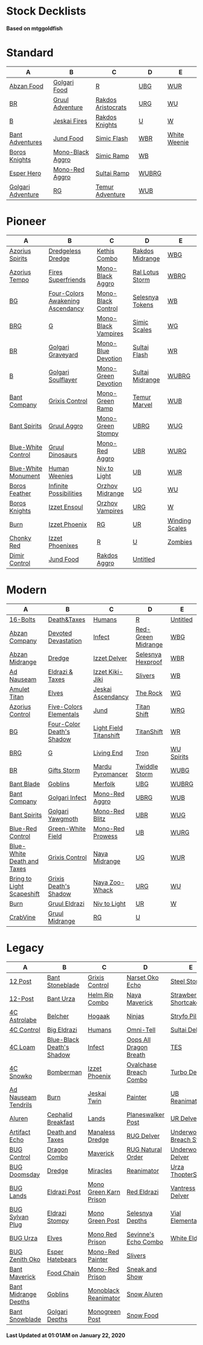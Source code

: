 # Stock Decklists
#### Based on mtggoldfish


# Standard

|                                  A                                   |                                 B                                  |                                   C                                    |                      D                       |                             E                              |
|----------------------------------------------------------------------|--------------------------------------------------------------------|------------------------------------------------------------------------|----------------------------------------------|------------------------------------------------------------|
|[Abzan Food](./mtggoldfish/Standard/decks/Abzan_Food.md)              |[Golgari Food](./mtggoldfish/Standard/decks/Golgari_Food.md)        |[R](./mtggoldfish/Standard/decks/R.md)                                  |[UBG](./mtggoldfish/Standard/decks/UBG.md)    |[WUR](./mtggoldfish/Standard/decks/WUR.md)                  |
|[BR](./mtggoldfish/Standard/decks/BR.md)                              |[Gruul Adventure](./mtggoldfish/Standard/decks/Gruul_Adventure.md)  |[Rakdos Aristocrats](./mtggoldfish/Standard/decks/Rakdos_Aristocrats.md)|[URG](./mtggoldfish/Standard/decks/URG.md)    |[WU](./mtggoldfish/Standard/decks/WU.md)                    |
|[B](./mtggoldfish/Standard/decks/B.md)                                |[Jeskai Fires](./mtggoldfish/Standard/decks/Jeskai_Fires.md)        |[Rakdos Knights](./mtggoldfish/Standard/decks/Rakdos_Knights.md)        |[U](./mtggoldfish/Standard/decks/U.md)        |[W](./mtggoldfish/Standard/decks/W.md)                      |
|[Bant Adventures](./mtggoldfish/Standard/decks/Bant_Adventures.md)    |[Jund Food](./mtggoldfish/Standard/decks/Jund_Food.md)              |[Simic Flash](./mtggoldfish/Standard/decks/Simic_Flash.md)              |[WBR](./mtggoldfish/Standard/decks/WBR.md)    |[White Weenie](./mtggoldfish/Standard/decks/White_Weenie.md)|
|[Boros Knights](./mtggoldfish/Standard/decks/Boros_Knights.md)        |[Mono-Black Aggro](./mtggoldfish/Standard/decks/Mono-Black_Aggro.md)|[Simic Ramp](./mtggoldfish/Standard/decks/Simic_Ramp.md)                |[WB](./mtggoldfish/Standard/decks/WB.md)      |                                                            |
|[Esper Hero](./mtggoldfish/Standard/decks/Esper_Hero.md)              |[Mono-Red Aggro](./mtggoldfish/Standard/decks/Mono-Red_Aggro.md)    |[Sultai Ramp](./mtggoldfish/Standard/decks/Sultai_Ramp.md)              |[WUBRG](./mtggoldfish/Standard/decks/WUBRG.md)|                                                            |
|[Golgari Adventure](./mtggoldfish/Standard/decks/Golgari_Adventure.md)|[RG](./mtggoldfish/Standard/decks/RG.md)                            |[Temur Adventure](./mtggoldfish/Standard/decks/Temur_Adventure.md)      |[WUB](./mtggoldfish/Standard/decks/WUB.md)    |                                                            |


# Pioneer

|                                    A                                    |                                                 B                                                 |                                    C                                    |                                D                                |                               E                               |
|-------------------------------------------------------------------------|---------------------------------------------------------------------------------------------------|-------------------------------------------------------------------------|-----------------------------------------------------------------|---------------------------------------------------------------|
|[Azorius Spirits](./mtggoldfish/Pioneer/decks/Azorius_Spirits.md)        |[Dredgeless Dredge](./mtggoldfish/Pioneer/decks/Dredgeless_Dredge.md)                              |[Kethis Combo](./mtggoldfish/Pioneer/decks/Kethis_Combo.md)              |[Rakdos Midrange](./mtggoldfish/Pioneer/decks/Rakdos_Midrange.md)|[WBG](./mtggoldfish/Pioneer/decks/WBG.md)                      |
|[Azorius Tempo](./mtggoldfish/Pioneer/decks/Azorius_Tempo.md)            |[Fires Superfriends](./mtggoldfish/Pioneer/decks/Fires_Superfriends.md)                            |[Mono-Black Aggro](./mtggoldfish/Pioneer/decks/Mono-Black_Aggro.md)      |[Ral Lotus Storm](./mtggoldfish/Pioneer/decks/Ral_Lotus_Storm.md)|[WBRG](./mtggoldfish/Pioneer/decks/WBRG.md)                    |
|[BG](./mtggoldfish/Pioneer/decks/BG.md)                                  |[Four-Colors Awakening Ascendancy](./mtggoldfish/Pioneer/decks/Four-Colors_Awakening_Ascendancy.md)|[Mono-Black Control](./mtggoldfish/Pioneer/decks/Mono-Black_Control.md)  |[Selesnya Tokens](./mtggoldfish/Pioneer/decks/Selesnya_Tokens.md)|[WB](./mtggoldfish/Pioneer/decks/WB.md)                        |
|[BRG](./mtggoldfish/Pioneer/decks/BRG.md)                                |[G](./mtggoldfish/Pioneer/decks/G.md)                                                              |[Mono-Black Vampires](./mtggoldfish/Pioneer/decks/Mono-Black_Vampires.md)|[Simic Scales](./mtggoldfish/Pioneer/decks/Simic_Scales.md)      |[WG](./mtggoldfish/Pioneer/decks/WG.md)                        |
|[BR](./mtggoldfish/Pioneer/decks/BR.md)                                  |[Golgari Graveyard](./mtggoldfish/Pioneer/decks/Golgari_Graveyard.md)                              |[Mono-Blue Devotion](./mtggoldfish/Pioneer/decks/Mono-Blue_Devotion.md)  |[Sultai Flash](./mtggoldfish/Pioneer/decks/Sultai_Flash.md)      |[WR](./mtggoldfish/Pioneer/decks/WR.md)                        |
|[B](./mtggoldfish/Pioneer/decks/B.md)                                    |[Golgari Soulflayer](./mtggoldfish/Pioneer/decks/Golgari_Soulflayer.md)                            |[Mono-Green Devotion](./mtggoldfish/Pioneer/decks/Mono-Green_Devotion.md)|[Sultai Midrange](./mtggoldfish/Pioneer/decks/Sultai_Midrange.md)|[WUBRG](./mtggoldfish/Pioneer/decks/WUBRG.md)                  |
|[Bant Company](./mtggoldfish/Pioneer/decks/Bant_Company.md)              |[Grixis Control](./mtggoldfish/Pioneer/decks/Grixis_Control.md)                                    |[Mono-Green Ramp](./mtggoldfish/Pioneer/decks/Mono-Green_Ramp.md)        |[Temur Marvel](./mtggoldfish/Pioneer/decks/Temur_Marvel.md)      |[WUB](./mtggoldfish/Pioneer/decks/WUB.md)                      |
|[Bant Spirits](./mtggoldfish/Pioneer/decks/Bant_Spirits.md)              |[Gruul Aggro](./mtggoldfish/Pioneer/decks/Gruul_Aggro.md)                                          |[Mono-Green Stompy](./mtggoldfish/Pioneer/decks/Mono-Green_Stompy.md)    |[UBRG](./mtggoldfish/Pioneer/decks/UBRG.md)                      |[WUG](./mtggoldfish/Pioneer/decks/WUG.md)                      |
|[Blue-White Control](./mtggoldfish/Pioneer/decks/Blue-White_Control.md)  |[Gruul Dinosaurs](./mtggoldfish/Pioneer/decks/Gruul_Dinosaurs.md)                                  |[Mono-Red Aggro](./mtggoldfish/Pioneer/decks/Mono-Red_Aggro.md)          |[UBR](./mtggoldfish/Pioneer/decks/UBR.md)                        |[WURG](./mtggoldfish/Pioneer/decks/WURG.md)                    |
|[Blue-White Monument](./mtggoldfish/Pioneer/decks/Blue-White_Monument.md)|[Human Weenies](./mtggoldfish/Pioneer/decks/Human_Weenies.md)                                      |[Niv to Light](./mtggoldfish/Pioneer/decks/Niv_to_Light.md)              |[UB](./mtggoldfish/Pioneer/decks/UB.md)                          |[WUR](./mtggoldfish/Pioneer/decks/WUR.md)                      |
|[Boros Feather](./mtggoldfish/Pioneer/decks/Boros_Feather.md)            |[Infinite Possibilities](./mtggoldfish/Pioneer/decks/Infinite_Possibilities.md)                    |[Orzhov Midrange](./mtggoldfish/Pioneer/decks/Orzhov_Midrange.md)        |[UG](./mtggoldfish/Pioneer/decks/UG.md)                          |[WU](./mtggoldfish/Pioneer/decks/WU.md)                        |
|[Boros Knights](./mtggoldfish/Pioneer/decks/Boros_Knights.md)            |[Izzet Ensoul](./mtggoldfish/Pioneer/decks/Izzet_Ensoul.md)                                        |[Orzhov Vampires](./mtggoldfish/Pioneer/decks/Orzhov_Vampires.md)        |[URG](./mtggoldfish/Pioneer/decks/URG.md)                        |[W](./mtggoldfish/Pioneer/decks/W.md)                          |
|[Burn](./mtggoldfish/Pioneer/decks/Burn.md)                              |[Izzet Phoenix](./mtggoldfish/Pioneer/decks/Izzet_Phoenix.md)                                      |[RG](./mtggoldfish/Pioneer/decks/RG.md)                                  |[UR](./mtggoldfish/Pioneer/decks/UR.md)                          |[Winding Scales](./mtggoldfish/Pioneer/decks/Winding_Scales.md)|
|[Chonky Red](./mtggoldfish/Pioneer/decks/Chonky_Red.md)                  |[Izzet Phoenixes](./mtggoldfish/Pioneer/decks/Izzet_Phoenixes.md)                                  |[R](./mtggoldfish/Pioneer/decks/R.md)                                    |[U](./mtggoldfish/Pioneer/decks/U.md)                            |[Zombies](./mtggoldfish/Pioneer/decks/Zombies.md)              |
|[Dimir Control](./mtggoldfish/Pioneer/decks/Dimir_Control.md)            |[Jund Food](./mtggoldfish/Pioneer/decks/Jund_Food.md)                                              |[Rakdos Aggro](./mtggoldfish/Pioneer/decks/Rakdos_Aggro.md)              |[Untitled](./mtggoldfish/Pioneer/decks/Untitled.md)              |                                                               |


# Modern

|                                          A                                           |                                         B                                          |                                      C                                       |                                  D                                   |                          E                           |
|--------------------------------------------------------------------------------------|------------------------------------------------------------------------------------|------------------------------------------------------------------------------|----------------------------------------------------------------------|------------------------------------------------------|
|[16-Bolts](./mtggoldfish/Modern/decks/16-Bolts.md)                                    |[Death&amp;Taxes](./mtggoldfish/Modern/decks/Death&amp;Taxes.md)                    |[Humans](./mtggoldfish/Modern/decks/Humans.md)                                |[R](./mtggoldfish/Modern/decks/R.md)                                  |[Untitled](./mtggoldfish/Modern/decks/Untitled.md)    |
|[Abzan Company](./mtggoldfish/Modern/decks/Abzan_Company.md)                          |[Devoted Devastation](./mtggoldfish/Modern/decks/Devoted_Devastation.md)            |[Infect](./mtggoldfish/Modern/decks/Infect.md)                                |[Red-Green Midrange](./mtggoldfish/Modern/decks/Red-Green_Midrange.md)|[WBG](./mtggoldfish/Modern/decks/WBG.md)              |
|[Abzan Midrange](./mtggoldfish/Modern/decks/Abzan_Midrange.md)                        |[Dredge](./mtggoldfish/Modern/decks/Dredge.md)                                      |[Izzet Delver](./mtggoldfish/Modern/decks/Izzet_Delver.md)                    |[Selesnya Hexproof](./mtggoldfish/Modern/decks/Selesnya_Hexproof.md)  |[WBR](./mtggoldfish/Modern/decks/WBR.md)              |
|[Ad Nauseam](./mtggoldfish/Modern/decks/Ad_Nauseam.md)                                |[Eldrazi & Taxes](./mtggoldfish/Modern/decks/Eldrazi_&_Taxes.md)                    |[Izzet Kiki-Jiki](./mtggoldfish/Modern/decks/Izzet_Kiki-Jiki.md)              |[Slivers](./mtggoldfish/Modern/decks/Slivers.md)                      |[WB](./mtggoldfish/Modern/decks/WB.md)                |
|[Amulet Titan](./mtggoldfish/Modern/decks/Amulet_Titan.md)                            |[Elves](./mtggoldfish/Modern/decks/Elves.md)                                        |[Jeskai Ascendancy](./mtggoldfish/Modern/decks/Jeskai_Ascendancy.md)          |[The Rock](./mtggoldfish/Modern/decks/The_Rock.md)                    |[WG](./mtggoldfish/Modern/decks/WG.md)                |
|[Azorius Control](./mtggoldfish/Modern/decks/Azorius_Control.md)                      |[Five-Colors Elementals](./mtggoldfish/Modern/decks/Five-Colors_Elementals.md)      |[Jund](./mtggoldfish/Modern/decks/Jund.md)                                    |[Titan Shift](./mtggoldfish/Modern/decks/Titan_Shift.md)              |[WRG](./mtggoldfish/Modern/decks/WRG.md)              |
|[BG](./mtggoldfish/Modern/decks/BG.md)                                                |[Four-Color Death's Shadow](./mtggoldfish/Modern/decks/Four-Color_Death's_Shadow.md)|[Light Field Titanshift](./mtggoldfish/Modern/decks/Light_Field_Titanshift.md)|[TitanShift](./mtggoldfish/Modern/decks/TitanShift.md)                |[WR](./mtggoldfish/Modern/decks/WR.md)                |
|[BRG](./mtggoldfish/Modern/decks/BRG.md)                                              |[G](./mtggoldfish/Modern/decks/G.md)                                                |[Living End](./mtggoldfish/Modern/decks/Living_End.md)                        |[Tron](./mtggoldfish/Modern/decks/Tron.md)                            |[WU Spirits](./mtggoldfish/Modern/decks/WU_Spirits.md)|
|[BR](./mtggoldfish/Modern/decks/BR.md)                                                |[Gifts Storm](./mtggoldfish/Modern/decks/Gifts_Storm.md)                            |[Mardu Pyromancer](./mtggoldfish/Modern/decks/Mardu_Pyromancer.md)            |[Twiddle Storm](./mtggoldfish/Modern/decks/Twiddle_Storm.md)          |[WUBG](./mtggoldfish/Modern/decks/WUBG.md)            |
|[Bant Blade](./mtggoldfish/Modern/decks/Bant_Blade.md)                                |[Goblins](./mtggoldfish/Modern/decks/Goblins.md)                                    |[Merfolk](./mtggoldfish/Modern/decks/Merfolk.md)                              |[UBG](./mtggoldfish/Modern/decks/UBG.md)                              |[WUBRG](./mtggoldfish/Modern/decks/WUBRG.md)          |
|[Bant Company](./mtggoldfish/Modern/decks/Bant_Company.md)                            |[Golgari Infect](./mtggoldfish/Modern/decks/Golgari_Infect.md)                      |[Mono-Red Aggro](./mtggoldfish/Modern/decks/Mono-Red_Aggro.md)                |[UBRG](./mtggoldfish/Modern/decks/UBRG.md)                            |[WUB](./mtggoldfish/Modern/decks/WUB.md)              |
|[Bant Spirits](./mtggoldfish/Modern/decks/Bant_Spirits.md)                            |[Golgari Yawgmoth](./mtggoldfish/Modern/decks/Golgari_Yawgmoth.md)                  |[Mono-Red Blitz](./mtggoldfish/Modern/decks/Mono-Red_Blitz.md)                |[UBR](./mtggoldfish/Modern/decks/UBR.md)                              |[WUG](./mtggoldfish/Modern/decks/WUG.md)              |
|[Blue-Red Control](./mtggoldfish/Modern/decks/Blue-Red_Control.md)                    |[Green-White Field](./mtggoldfish/Modern/decks/Green-White_Field.md)                |[Mono-Red Prowess](./mtggoldfish/Modern/decks/Mono-Red_Prowess.md)            |[UB](./mtggoldfish/Modern/decks/UB.md)                                |[WURG](./mtggoldfish/Modern/decks/WURG.md)            |
|[Blue-White Death and Taxes](./mtggoldfish/Modern/decks/Blue-White_Death_and_Taxes.md)|[Grixis Control](./mtggoldfish/Modern/decks/Grixis_Control.md)                      |[Naya Midrange](./mtggoldfish/Modern/decks/Naya_Midrange.md)                  |[UG](./mtggoldfish/Modern/decks/UG.md)                                |[WUR](./mtggoldfish/Modern/decks/WUR.md)              |
|[Bring to Light Scapeshift](./mtggoldfish/Modern/decks/Bring_to_Light_Scapeshift.md)  |[Grixis Death's Shadow](./mtggoldfish/Modern/decks/Grixis_Death's_Shadow.md)        |[Naya Zoo-Whack](./mtggoldfish/Modern/decks/Naya_Zoo-Whack.md)                |[URG](./mtggoldfish/Modern/decks/URG.md)                              |[WU](./mtggoldfish/Modern/decks/WU.md)                |
|[Burn](./mtggoldfish/Modern/decks/Burn.md)                                            |[Gruul Eldrazi](./mtggoldfish/Modern/decks/Gruul_Eldrazi.md)                        |[Niv to Light](./mtggoldfish/Modern/decks/Niv_to_Light.md)                    |[UR](./mtggoldfish/Modern/decks/UR.md)                                |[W](./mtggoldfish/Modern/decks/W.md)                  |
|[CrabVine](./mtggoldfish/Modern/decks/CrabVine.md)                                    |[Gruul Midrange](./mtggoldfish/Modern/decks/Gruul_Midrange.md)                      |[RG](./mtggoldfish/Modern/decks/RG.md)                                        |[U](./mtggoldfish/Modern/decks/U.md)                                  |                                                      |


# Legacy

|                                    A                                     |                                         B                                          |                                      C                                       |                                      D                                       |                                       E                                        |
|--------------------------------------------------------------------------|------------------------------------------------------------------------------------|------------------------------------------------------------------------------|------------------------------------------------------------------------------|--------------------------------------------------------------------------------|
|[12 Post](./mtggoldfish/Legacy/decks/12_Post.md)                          |[Bant Stoneblade](./mtggoldfish/Legacy/decks/Bant_Stoneblade.md)                    |[Grixis Control](./mtggoldfish/Legacy/decks/Grixis_Control.md)                |[Narset Oko Echo](./mtggoldfish/Legacy/decks/Narset_Oko_Echo.md)              |[Steel Stompy](./mtggoldfish/Legacy/decks/Steel_Stompy.md)                      |
|[12-Post](./mtggoldfish/Legacy/decks/12-Post.md)                          |[Bant Urza](./mtggoldfish/Legacy/decks/Bant_Urza.md)                                |[Helm Rip Combo](./mtggoldfish/Legacy/decks/Helm_Rip_Combo.md)                |[Naya Maverick](./mtggoldfish/Legacy/decks/Naya_Maverick.md)                  |[Strawberry Shortcake](./mtggoldfish/Legacy/decks/Strawberry_Shortcake.md)      |
|[4C Astrolabe](./mtggoldfish/Legacy/decks/4C_Astrolabe.md)                |[Belcher](./mtggoldfish/Legacy/decks/Belcher.md)                                    |[Hogaak](./mtggoldfish/Legacy/decks/Hogaak.md)                                |[Ninjas](./mtggoldfish/Legacy/decks/Ninjas.md)                                |[Stryfo Pile](./mtggoldfish/Legacy/decks/Stryfo_Pile.md)                        |
|[4C Control](./mtggoldfish/Legacy/decks/4C_Control.md)                    |[Big Eldrazi](./mtggoldfish/Legacy/decks/Big_Eldrazi.md)                            |[Humans](./mtggoldfish/Legacy/decks/Humans.md)                                |[Omni-Tell](./mtggoldfish/Legacy/decks/Omni-Tell.md)                          |[Sultai Delver](./mtggoldfish/Legacy/decks/Sultai_Delver.md)                    |
|[4C Loam](./mtggoldfish/Legacy/decks/4C_Loam.md)                          |[Blue-Black Death's Shadow](./mtggoldfish/Legacy/decks/Blue-Black_Death's_Shadow.md)|[Infect](./mtggoldfish/Legacy/decks/Infect.md)                                |[Oops All Dragon Breath](./mtggoldfish/Legacy/decks/Oops_All_Dragon_Breath.md)|[TES](./mtggoldfish/Legacy/decks/TES.md)                                        |
|[4C Snowko](./mtggoldfish/Legacy/decks/4C_Snowko.md)                      |[Bomberman](./mtggoldfish/Legacy/decks/Bomberman.md)                                |[Izzet Phoenix](./mtggoldfish/Legacy/decks/Izzet_Phoenix.md)                  |[Ovalchase Breach Combo](./mtggoldfish/Legacy/decks/Ovalchase_Breach_Combo.md)|[Turbo Depths](./mtggoldfish/Legacy/decks/Turbo_Depths.md)                      |
|[Ad Nauseam Tendrils](./mtggoldfish/Legacy/decks/Ad_Nauseam_Tendrils.md)  |[Burn](./mtggoldfish/Legacy/decks/Burn.md)                                          |[Jeskai Twin](./mtggoldfish/Legacy/decks/Jeskai_Twin.md)                      |[Painter](./mtggoldfish/Legacy/decks/Painter.md)                              |[UB Reanimator](./mtggoldfish/Legacy/decks/UB_Reanimator.md)                    |
|[Aluren](./mtggoldfish/Legacy/decks/Aluren.md)                            |[Cephalid Breakfast](./mtggoldfish/Legacy/decks/Cephalid_Breakfast.md)              |[Lands](./mtggoldfish/Legacy/decks/Lands.md)                                  |[Planeswalker Post](./mtggoldfish/Legacy/decks/Planeswalker_Post.md)          |[UR Delver](./mtggoldfish/Legacy/decks/UR_Delver.md)                            |
|[Artifact Echo](./mtggoldfish/Legacy/decks/Artifact_Echo.md)              |[Death and Taxes](./mtggoldfish/Legacy/decks/Death_and_Taxes.md)                    |[Manaless Dredge](./mtggoldfish/Legacy/decks/Manaless_Dredge.md)              |[RUG Delver](./mtggoldfish/Legacy/decks/RUG_Delver.md)                        |[Underworld Breach Storm](./mtggoldfish/Legacy/decks/Underworld_Breach_Storm.md)|
|[BUG Control](./mtggoldfish/Legacy/decks/BUG_Control.md)                  |[Dragon Combo](./mtggoldfish/Legacy/decks/Dragon_Combo.md)                          |[Maverick](./mtggoldfish/Legacy/decks/Maverick.md)                            |[RUG Natural Order](./mtggoldfish/Legacy/decks/RUG_Natural_Order.md)          |[Underworld Delver](./mtggoldfish/Legacy/decks/Underworld_Delver.md)            |
|[BUG Doomsday](./mtggoldfish/Legacy/decks/BUG_Doomsday.md)                |[Dredge](./mtggoldfish/Legacy/decks/Dredge.md)                                      |[Miracles](./mtggoldfish/Legacy/decks/Miracles.md)                            |[Reanimator](./mtggoldfish/Legacy/decks/Reanimator.md)                        |[Urza ThopterSword](./mtggoldfish/Legacy/decks/Urza_ThopterSword.md)            |
|[BUG Lands](./mtggoldfish/Legacy/decks/BUG_Lands.md)                      |[Eldrazi Post](./mtggoldfish/Legacy/decks/Eldrazi_Post.md)                          |[Mono Green Karn Prison](./mtggoldfish/Legacy/decks/Mono_Green_Karn_Prison.md)|[Red Eldrazi](./mtggoldfish/Legacy/decks/Red_Eldrazi.md)                      |[Vantress Delver](./mtggoldfish/Legacy/decks/Vantress_Delver.md)                |
|[BUG Sylvan Plug](./mtggoldfish/Legacy/decks/BUG_Sylvan_Plug.md)          |[Eldrazi Stompy](./mtggoldfish/Legacy/decks/Eldrazi_Stompy.md)                      |[Mono Green Post](./mtggoldfish/Legacy/decks/Mono_Green_Post.md)              |[Selesnya Depths](./mtggoldfish/Legacy/decks/Selesnya_Depths.md)              |[Vial Elementals](./mtggoldfish/Legacy/decks/Vial_Elementals.md)                |
|[BUG Urza](./mtggoldfish/Legacy/decks/BUG_Urza.md)                        |[Elves](./mtggoldfish/Legacy/decks/Elves.md)                                        |[Mono Red Prison](./mtggoldfish/Legacy/decks/Mono_Red_Prison.md)              |[Sevinne's Echo Combo](./mtggoldfish/Legacy/decks/Sevinne's_Echo_Combo.md)    |[White Eldrazi](./mtggoldfish/Legacy/decks/White_Eldrazi.md)                    |
|[BUG Zenith Oko](./mtggoldfish/Legacy/decks/BUG_Zenith_Oko.md)            |[Esper Hatebears](./mtggoldfish/Legacy/decks/Esper_Hatebears.md)                    |[Mono-Red Painter](./mtggoldfish/Legacy/decks/Mono-Red_Painter.md)            |[Slivers](./mtggoldfish/Legacy/decks/Slivers.md)                              |                                                                                |
|[Bant Maverick](./mtggoldfish/Legacy/decks/Bant_Maverick.md)              |[Food Chain](./mtggoldfish/Legacy/decks/Food_Chain.md)                              |[Mono-Red Prison](./mtggoldfish/Legacy/decks/Mono-Red_Prison.md)              |[Sneak and Show](./mtggoldfish/Legacy/decks/Sneak_and_Show.md)                |                                                                                |
|[Bant Midrange Depths](./mtggoldfish/Legacy/decks/Bant_Midrange_Depths.md)|[Goblins](./mtggoldfish/Legacy/decks/Goblins.md)                                    |[Monoblack Reanimator](./mtggoldfish/Legacy/decks/Monoblack_Reanimator.md)    |[Snow Aluren](./mtggoldfish/Legacy/decks/Snow_Aluren.md)                      |                                                                                |
|[Bant Snowblade](./mtggoldfish/Legacy/decks/Bant_Snowblade.md)            |[Golgari Depths](./mtggoldfish/Legacy/decks/Golgari_Depths.md)                      |[Monogreen Post](./mtggoldfish/Legacy/decks/Monogreen_Post.md)                |[Snow Food](./mtggoldfish/Legacy/decks/Snow_Food.md)                          |                                                                                |



#### Last Updated at 01:01AM on January 22, 2020